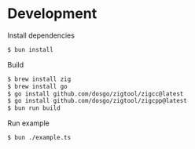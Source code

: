 # Development

Install dependencies

```bash
$ bun install
```

Build

```bash
$ brew install zig
$ brew install go
$ go install github.com/dosgo/zigtool/zigcc@latest
$ go install github.com/dosgo/zigtool/zigcpp@latest
$ bun run build
```

Run example

```bash
$ bun ./example.ts
```

